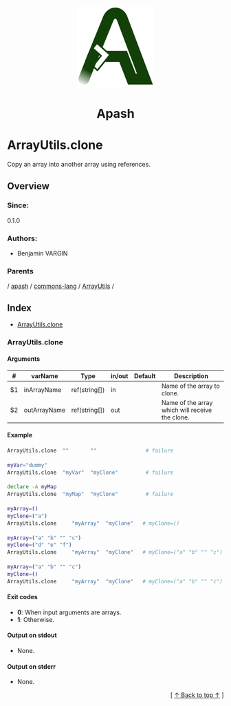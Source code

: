 
<div align='center' id='apash-top'>
  <a href='https://github.com/hastec-fr/apash'>
    <img alt='apash-logo' src='../../../../../../assets/apash-logo.svg'/>
  </a>

  # Apash
</div>

# ArrayUtils.clone

Copy an array into another array using references.

## Overview

### Since:
0.1.0

### Authors:
* Benjamin VARGIN

### Parents
<!-- apash.parentBegin -->
[](../../../../.md) / [apash](../../../apash.md) / [commons-lang](../../commons-lang.md) / [ArrayUtils](../ArrayUtils.md) / 
<!-- apash.parentEnd -->

## Index

* [ArrayUtils.clone](#arrayutilsclone)

### ArrayUtils.clone

#### Arguments
| #      | varName        | Type          | in/out   | Default    | Description                          |
|--------|----------------|---------------|----------|------------|--------------------------------------|
| $1     | inArrayName    | ref(string[]) | in       |            | Name of the array to clone.          |
| $2     | outArrayName   | ref(string[]) | out      |            | Name of the array which will receive the clone.|

#### Example
```bash
ArrayUtils.clone  ""       ""                # failure

myVar="dummy"
ArrayUtils.clone  "myVar"  "myClone"         # failure

declare -A myMap
ArrayUtils.clone  "myMap"  "myClone"         # failure

myArray=()
myClone=("a")
ArrayUtils.clone     "myArray"  "myClone"   # myClone=()

myArray=("a" "b" "" "c")
myClone=("d" "e" "f")
ArrayUtils.clone     "myArray"  "myClone"   # myClone=("a" "b" "" "c")

myArray=("a" "b" "" "c")
myClone=()
ArrayUtils.clone     "myArray"  "myClone"   # myClone=("a" "b" "" "c")
```

#### Exit codes

* **0**: When input arguments are arrays.
* **1**: Otherwise.

#### Output on stdout

* None.

#### Output on stderr

* None.


  <div align='right'>[ <a href='#apash-top'>↑ Back to top ↑</a> ]</div>


